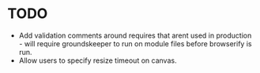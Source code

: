 # TODO

* Add validation comments around requires that arent used in production - will require groundskeeper to run on module files
before browserify is run.
* Allow users to specify resize timeout on canvas.